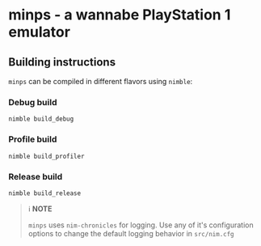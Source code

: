 # minps - a wannabe PlayStation 1 emulator

## Building instructions

``minps`` can be compiled in different flavors using ``nimble``:

### Debug build
    nimble build_debug

### Profile build
    nimble build_profiler

### Release build
    nimble build_release

> :information_source: **NOTE**
>
>``minps`` uses ``nim-chronicles`` for logging. Use any of it's configuration options to change the default logging behavior in ``src/nim.cfg``